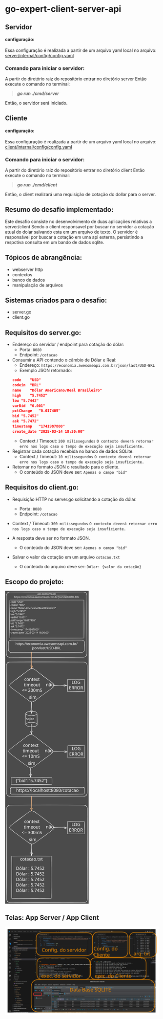 # go-expert-client-server-api

## Servidor
#### configuração:
Essa configuração é realizada a partir de um arquivo yaml
local no arquivo: [server/internal/config/config.yaml](https://github.com/rprojetos/go-expert-client-server-api/blob/main/server/internal/config/config.yaml)

### Comando para iniciar o servidor:
A partir do diretório raiz do repositório entrar no diretório server
Então execute o comando no terminal:
> ***go run ./cmd/server***

Então, o servidor será iniciado.

## Cliente
#### configuração:
Essa configuração é realizada a partir de um arquivo yaml
local no arquivo: [client/internal/config/config.yaml](https://github.com/rprojetos/go-expert-client-server-api/blob/main/client/internal/config/config.yaml)

### Comando para iniciar o servidor:
A partir do diretório raiz do repositório entrar no diretório client
Então execute o comando no terminal:
> ***go run ./cmd/client***

Então, o client realizará uma requisição de cotação do dollar para o server.


## Resumo do desafio implementado:
Este desafio consiste no desenvolvimento de duas aplicações relativas a server/client
Sendo o client responsavel por buscar no servidor a cotação atual do dolar salvando esta em um arquivo de texto.
O servidor é responsável por buscar a cotação em uma api externa, persistindo a respctiva consulta em um bando de dados sqlite.

## Tópicos de abrangência:

- webserver http
- contextos
- banco de dados
- manipulação de arquivos

## Sistemas criados para o desafio:
- server.go
- client.go

## Requisitos do server.go:
- Endereço do servidor / endpoint para cotação do dólar:
    - Porta:
    `8080`
    - Endpoint:
    `/cotacao`
- Consumir a API contendo o câmbio de Dólar e Real:
    - Endereço: 
    `https://economia.awesomeapi.com.br/json/last/USD-BRL`
    - Exemplo JSON retornado:
    ```json
    code	"USD"
    codein	"BRL"
    name	"Dólar Americano/Real Brasileiro"
    high	"5.7452"
    low	"5.7442"
    varBid	"0.001"
    pctChange	"0.017405"
    bid	"5.7452"
    ask	"5.7472"
    timestamp	"1741987800"
    create_date	"2025-03-14 18:30:00"
    ```
    - Context / Timeout: 
    `200 milissegundos`
    `O contexto deverá retornar erro nos logs caso o tempo de execução seja insuficiente.`
- Registrar cada cotação recebida no banco de dados SQLite.
    - Context / Timeout:
    `10 milissegundos`
    `O contexto deverá retornar erro nos logs caso o tempo de execução seja insuficiente.`
- Retornar no formato JSON o resultado para o cliente.
    - O conteúdo do JSON deve ser:
    `Apenas o campo "bid"`

## Requisitos do client.go:
- Requisição HTTP no server.go solicitando a cotação do dólar.
    - Porta:
    `8080`
    - Endpoint:
    `/cotacao`
- Context / Timeout:
    `300 milissegundos`
    `O contexto deverá retornar erro nos logs caso o tempo de execução seja insuficiente.`
- A resposta deve ser no formato JSON. 
    - O conteúdo do JSON deve ser:
    `Apenas o campo "bid"`

- Salvar o valor da cotação em um arquivo `cotacao.txt`
    - O conteúdo do arquivo deve ser:
    `Dólar: {valor da cotação}`

## Escopo do projeto:

<img title="escopo" alt="escopo do projeto" src="/escopo/clienteServer.svg">

## Telas: App Server / App Client 

<img title="App Server / App Client" alt="App Server / App Client" src="/escopo/tela.svg">
